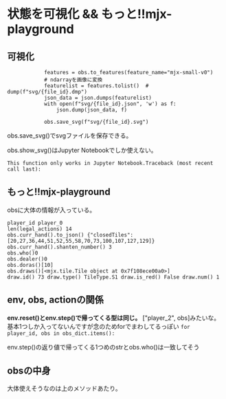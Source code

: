 # 状態を可視化 && もっと!!mjx-playground

## 可視化
```
            features = obs.to_features(feature_name="mjx-small-v0")
            # ndarrayを画像に変換
            featurelist = features.tolist()  # dump(f"svg/{file_id}.dmp")
            json_data = json.dumps(featurelist)
            with open(f"svg/{file_id}.json", 'w') as f:
                json.dump(json_data, f)

            obs.save_svg(f"svg/{file_id}.svg")
```
obs.save_svg()でsvgファイルを保存できる。



obs.show_svg()はJupyter Notebookでしか使えない。
```
This function only works in Jupyter Notebook.Traceback (most recent call last):
```

## もっと!!mjx-playground

obsに大体の情報が入っている。

```
player_id player_0
len(legal_actions) 14
obs.curr_hand().to_json() {"closedTiles":[20,27,36,44,51,52,55,58,70,73,100,107,127,129]}
obs.curr_hand().shanten_number() 3
obs.who()0
obs.dealer()0
obs.doras()[10]
obs.draws()[<mjx.tile.Tile object at 0x7f108ece00a0>]
draw.id() 73 draw.type() TileType.S1 draw.is_red() False draw.num() 1
```

## env, obs, actionの関係
**env.reset()とenv.step()で帰ってくる型は同じ。**
["player_2", obs]みたいな。
基本1つしか入ってないんですが念のためforでまわしてるっぽい
`for player_id, obs in obs_dict.items(): `

env.step()の返り値で帰ってくる1つめのstrとobs.who()は一致してそう


## obsの中身
大体使えそうなのは上のメソッドあたり。
